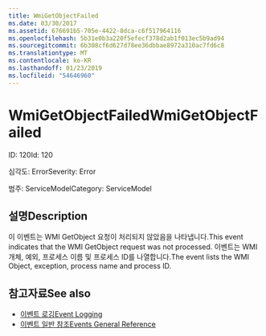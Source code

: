 ```yaml
---
title: WmiGetObjectFailed
ms.date: 03/30/2017
ms.assetid: 676691b5-705e-4422-8dca-c6f517964116
ms.openlocfilehash: 5b31e0b3a220f5efecf378d2ab1f013ec5b9ad94
ms.sourcegitcommit: 6b308cf6d627d78ee36dbbae8972a310ac7fd6c8
ms.translationtype: MT
ms.contentlocale: ko-KR
ms.lasthandoff: 01/23/2019
ms.locfileid: "54646960"
---
```

# <a name="wmigetobjectfailed"></a><span data-ttu-id="60c7a-102">WmiGetObjectFailed</span><span class="sxs-lookup"><span data-stu-id="60c7a-102">WmiGetObjectFailed</span></span>
<span data-ttu-id="60c7a-103">ID: 120</span><span class="sxs-lookup"><span data-stu-id="60c7a-103">Id: 120</span></span>  
  
 <span data-ttu-id="60c7a-104">심각도: Error</span><span class="sxs-lookup"><span data-stu-id="60c7a-104">Severity: Error</span></span>  
  
 <span data-ttu-id="60c7a-105">범주: ServiceModel</span><span class="sxs-lookup"><span data-stu-id="60c7a-105">Category: ServiceModel</span></span>  
  
## <a name="description"></a><span data-ttu-id="60c7a-106">설명</span><span class="sxs-lookup"><span data-stu-id="60c7a-106">Description</span></span>  
 <span data-ttu-id="60c7a-107">이 이벤트는 WMI GetObject 요청이 처리되지 않았음을 나타냅니다.</span><span class="sxs-lookup"><span data-stu-id="60c7a-107">This event indicates that the WMI GetObject request was not processed.</span></span> <span data-ttu-id="60c7a-108">이벤트는 WMI 개체, 예외, 프로세스 이름 및 프로세스 ID를 나열합니다.</span><span class="sxs-lookup"><span data-stu-id="60c7a-108">The event lists the WMI Object, exception, process name and process ID.</span></span>  
  
## <a name="see-also"></a><span data-ttu-id="60c7a-109">참고자료</span><span class="sxs-lookup"><span data-stu-id="60c7a-109">See also</span></span>
- [<span data-ttu-id="60c7a-110">이벤트 로깅</span><span class="sxs-lookup"><span data-stu-id="60c7a-110">Event Logging</span></span>](../../../../../docs/framework/wcf/diagnostics/event-logging/index.md)
- [<span data-ttu-id="60c7a-111">이벤트 일반 참조</span><span class="sxs-lookup"><span data-stu-id="60c7a-111">Events General Reference</span></span>](../../../../../docs/framework/wcf/diagnostics/event-logging/events-general-reference.md)
